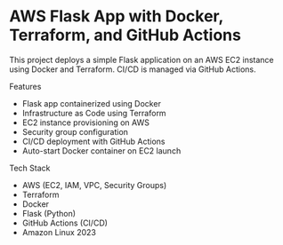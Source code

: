 # AWS Flask App with Docker, Terraform, and GitHub Actions

This project deploys a simple Flask application on an AWS EC2 instance using Docker and Terraform. CI/CD is managed via GitHub Actions.

Features

- Flask app containerized using Docker
- Infrastructure as Code using Terraform
- EC2 instance provisioning on AWS
- Security group configuration
- CI/CD deployment with GitHub Actions
- Auto-start Docker container on EC2 launch

 Tech Stack

- AWS (EC2, IAM, VPC, Security Groups)
- Terraform
- Docker
- Flask (Python)
- GitHub Actions (CI/CD)
- Amazon Linux 2023

